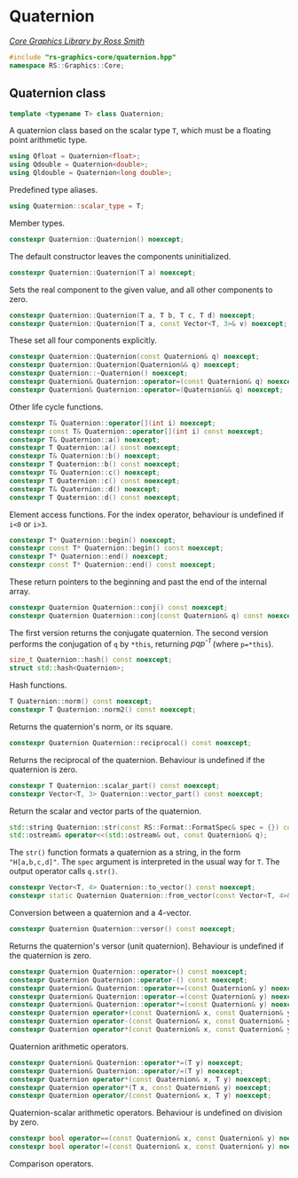 # Quaternion

_[Core Graphics Library by Ross Smith](index.html)_

```c++
#include "rs-graphics-core/quaternion.hpp"
namespace RS::Graphics::Core;
```

## Quaternion class

```c++
template <typename T> class Quaternion;
```

A quaternion class based on the scalar type `T`, which must be a floating
point arithmetic type.

```c++
using Qfloat = Quaternion<float>;
using Qdouble = Quaternion<double>;
using Qldouble = Quaternion<long double>;
```

Predefined type aliases.

```c++
using Quaternion::scalar_type = T;
```

Member types.

```c++
constexpr Quaternion::Quaternion() noexcept;
```

The default constructor leaves the components uninitialized.

```c++
constexpr Quaternion::Quaternion(T a) noexcept;
```

Sets the real component to the given value, and all other components to zero.

```c++
constexpr Quaternion::Quaternion(T a, T b, T c, T d) noexcept;
constexpr Quaternion::Quaternion(T a, const Vector<T, 3>& v) noexcept;
```

These set all four components explicitly.

```c++
constexpr Quaternion::Quaternion(const Quaternion& q) noexcept;
constexpr Quaternion::Quaternion(Quaternion&& q) noexcept;
constexpr Quaternion::~Quaternion() noexcept;
constexpr Quaternion& Quaternion::operator=(const Quaternion& q) noexcept;
constexpr Quaternion& Quaternion::operator=(Quaternion&& q) noexcept;
```

Other life cycle functions.

```c++
constexpr T& Quaternion::operator[](int i) noexcept;
constexpr const T& Quaternion::operator[](int i) const noexcept;
constexpr T& Quaternion::a() noexcept;
constexpr T Quaternion::a() const noexcept;
constexpr T& Quaternion::b() noexcept;
constexpr T Quaternion::b() const noexcept;
constexpr T& Quaternion::c() noexcept;
constexpr T Quaternion::c() const noexcept;
constexpr T& Quaternion::d() noexcept;
constexpr T Quaternion::d() const noexcept;
```

Element access functions. For the index operator, behaviour is undefined if
`i<0` or `i>3`.

```c++
constexpr T* Quaternion::begin() noexcept;
constexpr const T* Quaternion::begin() const noexcept;
constexpr T* Quaternion::end() noexcept;
constexpr const T* Quaternion::end() const noexcept;
```

These return pointers to the beginning and past the end of the internal
array.

```c++
constexpr Quaternion Quaternion::conj() const noexcept;
constexpr Quaternion Quaternion::conj(const Quaternion& q) const noexcept;
```

The first version returns the conjugate quaternion. The second version
performs the conjugation of `q` by `*this`, returning _pqp<sup>-1</sup>_
(where `p=*this`).

```c++
size_t Quaternion::hash() const noexcept;
struct std::hash<Quaternion>;
```

Hash functions.

```c++
T Quaternion::norm() const noexcept;
constexpr T Quaternion::norm2() const noexcept;
```

Returns the quaternion's norm, or its square.

```c++
constexpr Quaternion Quaternion::reciprocal() const noexcept;
```

Returns the reciprocal of the quaternion. Behaviour is undefined if the
quaternion is zero.

```c++
constexpr T Quaternion::scalar_part() const noexcept;
constexpr Vector<T, 3> Quaternion::vector_part() const noexcept;
```

Return the scalar and vector parts of the quaternion.

```c++
std::string Quaternion::str(const RS::Format::FormatSpec& spec = {}) const;
std::ostream& operator<<(std::ostream& out, const Quaternion& q);
```

The `str()` function formats a quaternion as a string, in the form
`"H[a,b,c,d]"`. The `spec` argument is interpreted in the usual way for `T`.
The output operator calls `q.str()`.

```c++
constexpr Vector<T, 4> Quaternion::to_vector() const noexcept;
constexpr static Quaternion Quaternion::from_vector(const Vector<T, 4>& v) noexcept;
```

Conversion between a quaternion and a 4-vector.

```c++
constexpr Quaternion Quaternion::versor() const noexcept;
```

Returns the quaternion's versor (unit quaternion). Behaviour is undefined if
the quaternion is zero.

```c++
constexpr Quaternion Quaternion::operator+() const noexcept;
constexpr Quaternion Quaternion::operator-() const noexcept;
constexpr Quaternion& Quaternion::operator+=(const Quaternion& y) noexcept;
constexpr Quaternion& Quaternion::operator-=(const Quaternion& y) noexcept;
constexpr Quaternion& Quaternion::operator*=(const Quaternion& y) noexcept;
constexpr Quaternion operator+(const Quaternion& x, const Quaternion& y) noexcept;
constexpr Quaternion operator-(const Quaternion& x, const Quaternion& y) noexcept;
constexpr Quaternion operator*(const Quaternion& x, const Quaternion& y) noexcept;
```

Quaternion arithmetic operators.

```c++
constexpr Quaternion& Quaternion::operator*=(T y) noexcept;
constexpr Quaternion& Quaternion::operator/=(T y) noexcept;
constexpr Quaternion operator*(const Quaternion& x, T y) noexcept;
constexpr Quaternion operator*(T x, const Quaternion& y) noexcept;
constexpr Quaternion operator/(const Quaternion& x, T y) noexcept;
```

Quaternion-scalar arithmetic operators. Behaviour is undefined on division by
zero.

```c++
constexpr bool operator==(const Quaternion& x, const Quaternion& y) noexcept;
constexpr bool operator!=(const Quaternion& x, const Quaternion& y) noexcept;
```

Comparison operators.
